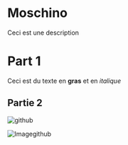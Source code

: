 # Moschino
Ceci est une description

# Part 1
Ceci est du texte en **gras**  et en *italique*

## Partie 2

![github](https://user-images.githubusercontent.com/117368731/199756656-d3b5b2c4-fa99-405b-9d68-6158e2dbc351.jpg)

![Imagegithub](https://tadviser.com/images/thumb/2/25/GitHub_%D0%B7%D0%B0%D0%B1%D0%BB%D0%BE%D0%BA%D0%B8%D1%80%D0%BE%D0%B2%D0%B0%D0%BB_%D0%B0%D0%BA%D0%BA%D0%B0%D1%83%D0%BD%D1%82%D1%8B_%C2%AB%D0%A1%D0%B1%D0%B5%D1%80%D0%B0%C2%BB%2C_%C2%AB%D0%90%D0%BB%D1%8C%D1%84%D0%B0-%D0%B1%D0%B0%D0%BD%D0%BA%D0%B0%C2%BB_%D0%B8_%D0%BD%D0%B5%D0%BA%D0%BE%D1%82%D0%BE%D1%80%D1%8B%D1%85_%D0%B8%D0%BD%D0%B4%D0%B8%D0%B2%D0%B8%D0%B4%D1%83%D0%B0%D0%BB%D1%8C%D0%BD%D1%8B%D1%85_%D1%80%D0%B0%D0%B7%D1%80%D0%B0%D0%B1%D0%BE%D1%82%D1%87%D0%B8%D0%BA%D0%BE%D0%B2_%D0%B8%D0%B7_%D0%A0%D0%BE%D1%81%D1%81%D0%B8%D0%B8_18-04-2022.png/840px-GitHub_%D0%B7%D0%B0%D0%B1%D0%BB%D0%BE%D0%BA%D0%B8%D1%80%D0%BE%D0%B2%D0%B0%D0%BB_%D0%B0%D0%BA%D0%BA%D0%B0%D1%83%D0%BD%D1%82%D1%8B_%C2%AB%D0%A1%D0%B1%D0%B5%D1%80%D0%B0%C2%BB%2C_%C2%AB%D0%90%D0%BB%D1%8C%D1%84%D0%B0-%D0%B1%D0%B0%D0%BD%D0%BA%D0%B0%C2%BB_%D0%B8_%D0%BD%D0%B5%D0%BA%D0%BE%D1%82%D0%BE%D1%80%D1%8B%D1%85_%D0%B8%D0%BD%D0%B4%D0%B8%D0%B2%D0%B8%D0%B4%D1%83%D0%B0%D0%BB%D1%8C%D0%BD%D1%8B%D1%85_%D1%80%D0%B0%D0%B7%D1%80%D0%B0%D0%B1%D0%BE%D1%82%D1%87%D0%B8%D0%BA%D0%BE%D0%B2_%D0%B8%D0%B7_%D0%A0%D0%BE%D1%81%D1%81%D0%B8%D0%B8_18-04-2022.png)

